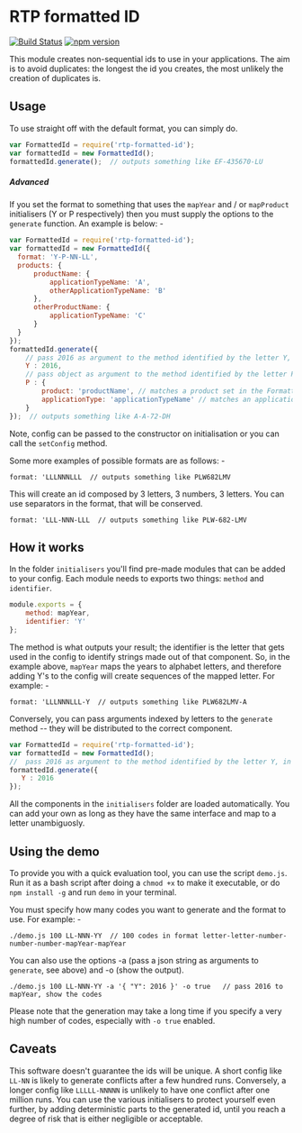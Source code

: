 # RTP formatted ID

[![Build Status](https://travis-ci.org/UKHomeOffice/rtp-formatted-id.svg?branch=master)](https://travis-ci.org/UKHomeOffice/rtp-formatted-id)
[![npm version](https://badge.fury.io/js/rtp-formatted-id.svg)](https://www.npmjs.com/package/rtp-formatted-id)

This module creates non-sequential ids to use in your applications. The aim is to avoid duplicates: the longest the id
you creates, the most unlikely the creation of duplicates is.

## Usage

To use straight off with the default format, you can simply do.

``` JavaScript
var FormattedId = require('rtp-formatted-id');
var formattedId = new FormattedId();
formattedId.generate();  // outputs something like EF-435670-LU
```

##### Advanced

If you set the format to something that uses the `mapYear` and / or `mapProduct` initialisers (Y or P respectively) then
you must supply the options to the `generate` function. An example is below: -
 
``` javascript
var FormattedId = require('rtp-formatted-id');
var formattedId = new FormattedId({
  format: 'Y-P-NN-LL',
  products: {
      productName: {
          applicationTypeName: 'A',
          otherApplicationTypeName: 'B'
      },
      otherProductName: {
          applicationTypeName: 'C'
      }
  }
});
formattedId.generate({
    // pass 2016 as argument to the method identified by the letter Y, in this case mapYear
    Y : 2016,
    // pass object as argument to the method identified by the letter P, in this case mapProduct 
    P : {
        product: 'productName', // matches a product set in the FormattedId config 
        applicationType: 'applicationTypeName' // matches an applicationType set in the FormattedId config
    }
});  // outputs something like A-A-72-DH 
```

Note, config can be passed to the constructor on initialisation or you can call the `setConfig` method.

Some more examples of possible formats are as follows: -

```
format: 'LLLNNNLLL  // outputs something like PLW682LMV
```

This will create an id composed by 3 letters, 3 numbers, 3 letters.
You can use separators in the format, that will be conserved.

```
format: 'LLL-NNN-LLL  // outputs something like PLW-682-LMV
```

## How it works

In the folder `initialisers` you'll find pre-made modules that can be added to your config. Each module needs to exports
two things: `method` and `identifier`.

``` javascript
module.exports = {
    method: mapYear,
    identifier: 'Y'
};
```

The method is what outputs your result; the identifier is the letter that gets used in the config to identify strings made
out of that component. So, in the example above, `mapYear` maps the years to alphabet letters, and therefore adding Y's to
the config will create sequences of the mapped letter. For example: -

```
format: 'LLLNNNLLL-Y  // outputs something like PLW682LMV-A
```

Conversely, you can pass arguments indexed by letters to the `generate` method -- they will be distributed to the correct
component.

``` javascript
var FormattedId = require('rtp-formatted-id');
var formattedId = new FormattedId();
//  pass 2016 as argument to the method identified by the letter Y, in this case mapYear
formattedId.generate({
   Y : 2016
});
```

All the components in the `initialisers` folder are loaded automatically. You can add your own as long as they have the
same interface and map to a letter unambiguosly.

 
## Using the demo

To provide you with a quick evaluation tool, you can use the script `demo.js`. Run it as a bash script after doing a 
`chmod +x` to make it executable, or do `npm install -g` and run `demo` in your terminal.

You must specify how many codes you want to generate and the format to use. For example: -

```
./demo.js 100 LL-NNN-YY  // 100 codes in format letter-letter-number-number-number-mapYear-mapYear
```
    
You can also use the options -a (pass a json string as arguments to `generate`, see above) and -o (show the output).

```
./demo.js 100 LL-NNN-YY -a '{ "Y": 2016 }' -o true   // pass 2016 to mapYear, show the codes
```

Please note that the generation may take a long time if you specify a very high number of codes, especially with `-o true` enabled.

## Caveats
 
This software doesn't guarantee the ids will be unique. A short config like `LL-NN` is likely to generate conflicts after 
a few hundred runs. Conversely, a longer config like `LLLLL-NNNNN` is unlikely to have one conflict after one million runs. 
You can use the various initialisers to protect yourself even further, by adding deterministic parts to the generated id, 
until you reach a degree of risk that is either negligible or acceptable.

